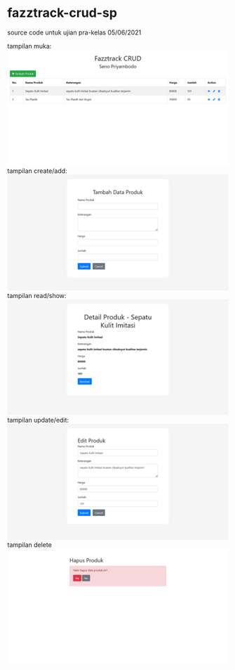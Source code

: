 # fazztrack-crud-sp
source code untuk ujian pra-kelas 05/06/2021

tampilan muka:
![tampilan-pertama](/img/img-1.png)
tampilan create/add:
![tampilan-kedua](/img/img-2.png)
tampilan read/show:
![tampilan-ketiga](/img/img-3.png)
tampilan update/edit:
![tampilan-keempat](/img/img-4.png)
tampilan delete
![tampilan-kelima](/img/img-5.png)

